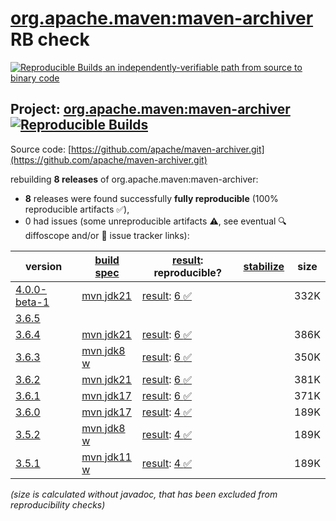 [org.apache.maven:maven-archiver](https://central.sonatype.com/artifact/org.apache.maven/maven-archiver/versions) RB check
=======

[![Reproducible Builds](https://reproducible-builds.org/images/logos/rb.svg) an independently-verifiable path from source to binary code](https://reproducible-builds.org/)

## Project: [org.apache.maven:maven-archiver](https://central.sonatype.com/artifact/org.apache.maven/maven-archiver/versions) [![Reproducible Builds](https://img.shields.io/endpoint?url=https://raw.githubusercontent.com/jvm-repo-rebuild/reproducible-central/master/content/org/apache/maven/shared/archiver/badge.json)](https://github.com/jvm-repo-rebuild/reproducible-central/blob/master/content/org/apache/maven/shared/archiver/README.md)

Source code: [https://github.com/apache/maven-archiver.git](https://github.com/apache/maven-archiver.git)

rebuilding **8 releases** of org.apache.maven:maven-archiver:
- **8** releases were found successfully **fully reproducible** (100% reproducible artifacts :white_check_mark:),
- 0 had issues (some unreproducible artifacts :warning:, see eventual :mag: diffoscope and/or :memo: issue tracker links):

| version | [build spec](/BUILDSPEC.md) | [result](https://reproducible-builds.org/docs/jvm/): reproducible? | [stabilize](https://github.com/google/oss-rebuild/blob/main/cmd/stabilize/README.md) | size |
| -- | --------- | ------ | ------ | -- |
| [4.0.0-beta-1](https://central.sonatype.com/artifact/org.apache.maven/maven-archiver/4.0.0-beta-1/pom) | [mvn jdk21](maven-archiver-4.0.0-beta-1.buildspec) | [result](maven-archiver-4.0.0-beta-1.buildinfo): [6 :white_check_mark: ](maven-archiver-4.0.0-beta-1.buildcompare) | | 332K |
| [3.6.5](https://central.sonatype.com/artifact/org.apache.maven/maven-archiver/3.6.5/pom) | | | |
| [3.6.4](https://central.sonatype.com/artifact/org.apache.maven/maven-archiver/3.6.4/pom) | [mvn jdk21](maven-archiver-3.6.4.buildspec) | [result](maven-archiver-3.6.4.buildinfo): [6 :white_check_mark: ](maven-archiver-3.6.4.buildcompare) | | 386K |
| [3.6.3](https://central.sonatype.com/artifact/org.apache.maven/maven-archiver/3.6.3/pom) | [mvn jdk8 w](maven-archiver-3.6.3.buildspec) | [result](maven-archiver-3.6.3.buildinfo): [6 :white_check_mark: ](maven-archiver-3.6.3.buildcompare) | | 350K |
| [3.6.2](https://central.sonatype.com/artifact/org.apache.maven/maven-archiver/3.6.2/pom) | [mvn jdk21](maven-archiver-3.6.2.buildspec) | [result](maven-archiver-3.6.2.buildinfo): [6 :white_check_mark: ](maven-archiver-3.6.2.buildcompare) | | 381K |
| [3.6.1](https://central.sonatype.com/artifact/org.apache.maven/maven-archiver/3.6.1/pom) | [mvn jdk17](maven-archiver-3.6.1.buildspec) | [result](maven-archiver-3.6.1.buildinfo): [6 :white_check_mark: ](maven-archiver-3.6.1.buildcompare) | | 371K |
| [3.6.0](https://central.sonatype.com/artifact/org.apache.maven/maven-archiver/3.6.0/pom) | [mvn jdk17](maven-archiver-3.6.0.buildspec) | [result](maven-archiver-3.6.0.buildinfo): [4 :white_check_mark: ](maven-archiver-3.6.0.buildcompare) | | 189K |
| [3.5.2](https://central.sonatype.com/artifact/org.apache.maven/maven-archiver/3.5.2/pom) | [mvn jdk8 w](maven-archiver-3.5.2.buildspec) | [result](maven-archiver-3.5.2.buildinfo): [4 :white_check_mark: ](maven-archiver-3.5.2.buildcompare) | | 189K |
| [3.5.1](https://central.sonatype.com/artifact/org.apache.maven/maven-archiver/3.5.1/pom) | [mvn jdk11 w](maven-archiver-3.5.1.buildspec) | [result](maven-archiver-3.5.1.buildinfo): [4 :white_check_mark: ](maven-archiver-3.5.1.buildcompare) | | 189K |

<i>(size is calculated without javadoc, that has been excluded from reproducibility checks)</i>

